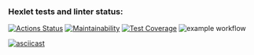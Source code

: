 ### Hexlet tests and linter status:
[![Actions Status](https://github.com/Idealistnik/frontend-project-46/actions/workflows/hexlet-check.yml/badge.svg)](https://github.com/Idealistnik/frontend-project-46/actions)
[![Maintainability](https://api.codeclimate.com/v1/badges/9df71864171f1a9caeb1/maintainability)](https://codeclimate.com/github/Idealistnik/frontend-project-46/maintainability)
[![Test Coverage](https://api.codeclimate.com/v1/badges/9df71864171f1a9caeb1/test_coverage)](https://codeclimate.com/github/Idealistnik/frontend-project-46/test_coverage)
![example workflow](https://github.com/Idealistnik/frontend-project-46/actions/workflows/testing.yml/badge.svg)

[![asciicast](https://asciinema.org/a/2IjdqEwvwMwnk1Jfz6DTVCarb.svg)](https://asciinema.org/a/2IjdqEwvwMwnk1Jfz6DTVCarb)